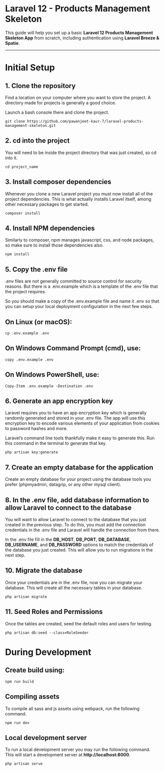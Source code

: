 # Laravel 12 - Products Management Skeleton

This guide will help you set up a basic **Laravel 12 Products Management Skeleton App** from scratch, including authentication using **Laravel Breeze & Spatie**.

---

# Initial Setup

## 1. Clone the repository
Find a location on your computer where you want to store the project. A directory made for projects is generally a good choice.

Launch a bash console there and clone the project.

`git clone https://github.com/pawanjeet-kaur-7/laravel-products-management-skeleton.git`

## 2. cd into the project
You will need to be inside the project directory that was just created, so cd into it.

`cd project_name`

## 3. Install composer dependencies
Whenever you clone a new Laravel project you must now install all of the project dependencies. This is what actually installs Laravel itself, among other necessary packages to get started.

`composer install`

## 4. Install NPM dependencies
Similarly to composer, npm manages javascript, css, and node packages, so make sure to install those dependencies also.

`npm install`

## 5. Copy the .env file
.env files are not generally committed to source control for security reasons. But there is a .env.example which is a template of the .env file that the project requires.

So you should make a copy of the .env.example file and name it .env so that you can setup your local deployment configuration in the next few steps.

## On Linux (or macOS):

`cp .env.example .env`

## On Windows Command Prompt (cmd), use:

`copy .env.example .env`

## On Windows PowerShell, use:

`Copy-Item .env.example -Destination .env`

## 6. Generate an app encryption key
Laravel requires you to have an app encryption key which is generally randomly generated and stored in your .env file. The app will use this encryption key to encode various elements of your application from cookies to password hashes and more.

Laravel’s command line tools thankfully make it easy to generate this. Run this command in the terminal to generate that key.

`php artisan key:generate`

## 7. Create an empty database for the application
Create an empty database for your project using the database tools you prefer (phpmyadmin, datagrip, or any other mysql client).

## 8. In the .env file, add database information to allow Laravel to connect to the database
You will want to allow Laravel to connect to the database that you just created in the previous step. To do this, you must add the connection credentials in the .env file and Laravel will handle the connection from there.

In the .env file fill in the **DB_HOST**, **DB_PORT**, **DB_DATABASE**, **DB_USERNAME**, and **DB_PASSWORD** options to match the credentials of the database you just created. This will allow you to run migrations in the next step.

## 10. Migrate the database
Once your credentials are in the .env file, now you can migrate your database. This will create all the necessary tables in your database.

`php artisan migrate`

## 11. Seed Roles and Permissions
Once the tables are created, seed the default roles and users for testing.

`php artisan db:seed --class=RoleSeeder`

# During Development

## Create build using:

`npm run build`

## Compiling assets
To compile all sass and js assets using webpack, run the following command.

`npm run dev`

## Local development server
To run a local development server you may run the following command. This will start a development server at **http://localhost:8000**.

`php artisan serve`